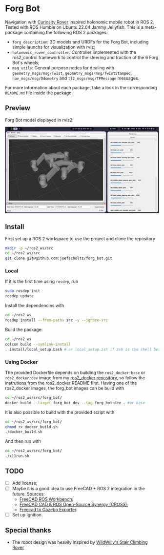 # Forg Bot

Navigation with [Curiosity Rover](https://science.nasa.gov/mission/msl-curiosity/) inspired holonomic mobile robot in ROS 2. Tested with ROS Humble on Ubuntu 22.04 Jammy Jellyfish. This is a meta-package containing the following ROS 2 packages:

- `forg_description`: 3D models and URDFs for the Forg Bot, including simple launchs for visualization with rviz;
- `holonomic_rover_controller`: Controller implemented with the ros2_control framework to control the steering and traction of the 6 Forg Bot's wheels;
- `msg_utils`: General purpose nodes for dealing with `geometry_msgs/msg/Twist`, `geometry_msgs/msg/TwistStamped`, `nav_msgs/msg/Odometry` and `tf2_msgs/msg/TFMessage` messages.

For more information about each package, take a look in the corresponding `README.md` file inside the package.

## Preview

Forg Bot model displayed in rviz2:

![Rviz2 display](assets/forg_description-display.png)

## Install

First set up a ROS 2 workspace to use the project and clone the repository

```bash
mkdir -p ~/ros2_ws/src
cd ~/ros2_ws/src
git clone git@github.com:joefscholtz/forg_bot.git
```

### Local

If it is the first time using `rosdep`, run

```bash
sudo rosdep init
rosdep update
```

Install the dependencies with

```bash
cd ~/ros2_ws
rosdep install --from-paths src -y --ignore-src
```

Build the package:

```bash
cd ~/ros2_ws
colcon build --symlink-install
. install/local_setup.bash # or local_setup.zsh if zsh is the shell being used
```

### Using Docker

The provided Dockerfile depends on building the `ros2_docker:base` or `ros2_docker:dev` image from my [ros2_docker repository](https://github.com/joefscholtz/ros2_docker), so follow the instrutions from the ros2_docker README first. Having one of the ros2_docker images, the forg_bot images can be build with

```bash
cd ~/ros2_ws/src/forg_bot/
docker build --target forg_bot_dev --tag forg_bot:dev . #or base
```

It is also possible to build with the provided script with

```bash
cd ~/ros2_ws/src/forg_bot/
chmod +x docker_build.sh
./docker_build.sh
```

And then run with

```bash
cd ~/ros2_ws/src/forg_bot/
./x11run.sh
```

## TODO

- [ ] Add license;
- [ ] Maybe it is a good idea to use FreeCAD + ROS 2 integration in the future. Sources:
  - [FreeCAD ROS Workbench](https://github.com/galou/freecad.cross);
  - [FreeCAD CAD & ROS Open-Source Synergy (CROSS)](https://github.com/drfenixion/freecad.overcross);
  - [Freecad to Gazebo Exporter](https://github.com/Dave-Elec/freecad_to_gazebo).
- [ ] Set up Ignition.

## Special thanks

- The robot design was heavily inspired by [WildWilly's Stair Climbing Rover](https://www.printables.com/model/194299-stair-climbing-rover)
